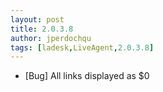 ```yaml
---
layout: post
title: 2.0.3.8
author: jperdochqu
tags: [ladesk,LiveAgent,2.0.3.8]
---
```


- [Bug] All links displayed as $0
